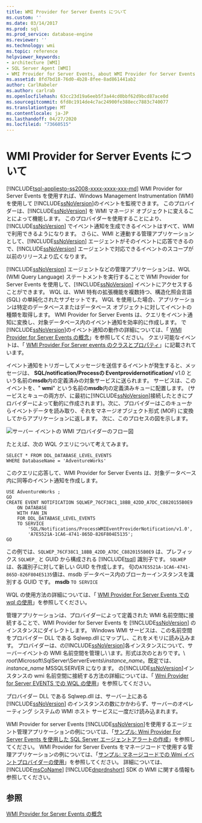 ```yaml
---
title: WMI Provider for Server Events について
ms.custom: ''
ms.date: 03/14/2017
ms.prod: sql
ms.prod_service: database-engine
ms.reviewer: ''
ms.technology: wmi
ms.topic: reference
helpviewer_keywords:
- architecture [WMI]
- SQL Server Agent [WMI]
- WMI Provider for Server Events, about WMI Provider for Server Events
ms.assetid: 8fd7bd18-76d0-4b28-8fee-8ad861441ab2
author: CarlRabeler
ms.author: carlrab
ms.openlocfilehash: 63cc23d19a6eeb5f3a44cd0bbf62d9bcd87ace0d
ms.sourcegitcommit: 6fd8c1914de4c7ac24900fe388ecc7883c740077
ms.translationtype: MT
ms.contentlocale: ja-JP
ms.lasthandoff: 04/27/2020
ms.locfileid: "73660515"
---
```

# <a name="understanding-the-wmi-provider-for-server-events"></a>WMI Provider for Server Events について
[!INCLUDE[tsql-appliesto-ss2008-xxxx-xxxx-xxx-md](../../includes/tsql-appliesto-ss2008-xxxx-xxxx-xxx-md.md)]
  WMI Provider for Server Events を使用すれば、Windows Management Instrumentation (WMI) を使用して [!INCLUDE[ssNoVersion](../../includes/ssnoversion-md.md)]のイベントを監視できます。 このプロバイダーは、[!INCLUDE[ssNoVersion](../../includes/ssnoversion-md.md)] を WMI マネージド オブジェクトに変えることによって機能します。 このプロバイダーを使用することにより、[!INCLUDE[ssNoVersion](../../includes/ssnoversion-md.md)] でイベント通知を生成できるイベントはすべて、WMI で利用できるようになります。 さらに、WMI と連動する管理アプリケーションとして、[!INCLUDE[ssNoVersion](../../includes/ssnoversion-md.md)] エージェントがそのイベントに応答できるので、[!INCLUDE[ssNoVersion](../../includes/ssnoversion-md.md)] エージェントで対応できるイベントのスコープが以前のリリースより広くなります。  
  
 [!INCLUDE[ssNoVersion](../../includes/ssnoversion-md.md)] エージェントなどの管理アプリケーションは、WQL (WMI Query Language) ステートメントを実行することで WMI Provider for Server Events を使用して、[!INCLUDE[ssNoVersion](../../includes/ssnoversion-md.md)] イベントにアクセスすることができます。 WQL は、WMI 特有の拡張機能を複数持つ、構造化照会言語 (SQL) の単純化されたサブセットです。 WQL を使用した場合、アプリケーションは特定のデータベースまたはデータベース オブジェクトに対してイベントの種類を取得します。 WMI Provider for Server Events は、クエリをイベント通知に変換し、対象データベース内のイベント通知を効率的に作成します。 で[!INCLUDE[ssNoVersion](../../includes/ssnoversion-md.md)]のイベント通知の動作の詳細については、「 [WMI Provider for Server Events の概念](https://technet.microsoft.com/library/ms180560.aspx)」を参照してください。 クエリ可能なイベントは、「 [WMI Provider For Server events のクラスとプロパティ](../../relational-databases/wmi-provider-server-events/wmi-provider-for-server-events-classes-and-properties.md)」に記載されています。  
  
 イベント通知をトリガーしてメッセージを送信するイベントが発生すると、メッセージは、 **SQL/notification/Processの Eventprovidernotification/** v1.0 という名前の**msdb**内の定義済みの対象サービスに送られます。 サービスは、このイベントを、" **wmi**" という名前の**msdb**内の定義済みキューに配置します。 (サービスとキューの両方が、に最初に[!INCLUDE[ssNoVersion](../../includes/ssnoversion-md.md)]接続したときにプロバイダーによって動的に作成されます)。次に、プロバイダーはこのキューからイベントデータを読み取り、それをマネージオブジェクト形式 (MOF) に変換してからアプリケーションに返します。 次に、このプロセスの図を示します。  
  
 ![サーバー イベントの WMI プロバイダーのフロー図](../../relational-databases/wmi-provider-server-events/media/wmi-provider-functional-spec.gif "サーバー イベントの WMI プロバイダーのフロー図")  
  
 たとえば、次の WQL クエリについて考えてみます。  
  
```  
SELECT * FROM DDL_DATABASE_LEVEL_EVENTS  
WHERE DatabaseName = 'AdventureWorks'  
```  
  
 このクエリに応答して、WMI Provider for Server Events は、対象データベース内に同等のイベント通知を作成します。  
  
```  
USE AdventureWorks ;  
GO  
CREATE EVENT NOTIFICATION SQLWEP_76CF38C1_18BB_42DD_A7DC_C8820155B0E9  
    ON DATABASE  
    WITH FAN_IN  
    FOR DDL_DATABASE_LEVEL_EVENTS  
    TO SERVICE  
        'SQL/Notifications/ProcessWMIEventProviderNotification/v1.0',   
        'A7E5521A-1CA6-4741-865D-826F804E5135';  
GO  
```  
  
 この例では、`SQLWEP_76CF38C1_18BB_42DD_A7DC_C8820155B0E9` は、プレフィックス `SQLWEP_` と GUID から構成される [!INCLUDE[tsql](../../includes/tsql-md.md)] 識別子です。 `SQLWEP` は、各識別子に対して新しい GUID を作成します。 句の`A7E5521A-1CA6-4741-865D-826F804E5135`値は、msdb データベース内のブローカーインスタンスを識別する GUID です。 **msdb** `TO SERVICE`  
  
 WQL の使用方法の詳細については、「 [WMI Provider For Server Events での wql の使用](https://technet.microsoft.com/library/ms180524\(v=sql.105\).aspx)」を参照してください。  
  
 管理アプリケーションは、プロバイダーによって定義された WMI 名前空間に接続することで、WMI Provider for Server Events を [!INCLUDE[ssNoVersion](../../includes/ssnoversion-md.md)] のインスタンスにダイレクトします。 Windows WMI サービスは、この名前空間をプロバイダー DLL である Sqlwep.dll にマップし、これをメモリに読み込みます。 プロバイダーは、の[!INCLUDE[ssNoVersion](../../includes/ssnoversion-md.md)]各インスタンスについて、サーバーイベントの WMI 名前空間を管理し\\ \\ます。形式は次のとおりです。\\ *root*\Microsoft\SqlServer\ServerEvents\\*instance_name*。既定では、 *instance_name* MSSQLSERVER になります。 の[!INCLUDE[ssNoVersion](../../includes/ssnoversion-md.md)]インスタンスの wmi 名前空間に接続する方法の詳細については、「 [Wmi Provider for Server EVENTS での WQL の使用](https://technet.microsoft.com/library/ms180524\(v=sql.105\).aspx)」を参照してください。  
  
 プロバイダー DLL である Sqlwep.dll は、サーバー上にある [!INCLUDE[ssNoVersion](../../includes/ssnoversion-md.md)] のインスタンスの数にかかわらず、サーバーのオペレーティング システムの WMI ホスト サービスに一度だけ読み込まれます。  
  
 WMI Provider for server Events [!INCLUDE[ssNoVersion](../../includes/ssnoversion-md.md)]を使用するエージェント管理アプリケーションの例については、「[サンプル: Wmi Provider For Server Events を使用した SQL Server エージェントアラートの作成](https://technet.microsoft.com/library/ms186385.aspx)」を参照してください。 WMI Provider for Server Events をマネージコードで使用する管理アプリケーションの例については、「[サンプル: マネージコードでの Wmi イベントプロバイダーの使用](https://technet.microsoft.com/library/ms179315.aspx)」を参照してください。 詳細については、 [!INCLUDE[msCoName](../../includes/msconame-md.md)] [!INCLUDE[dnprdnshort](../../includes/dnprdnshort-md.md)] SDK の WMI に関する情報も参照してください。  
  
## <a name="see-also"></a>参照  
 [WMI Provider for Server Events の概念](https://technet.microsoft.com/library/ms180560.aspx)  
  
  
